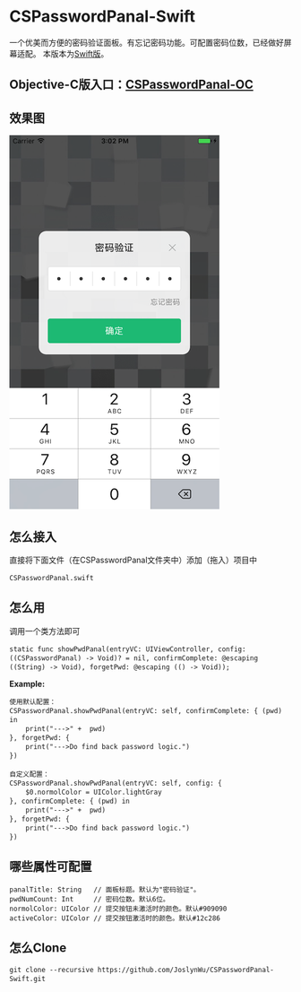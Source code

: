 # CSPasswordPanal-Swift
一个优美而方便的密码验证面板。有忘记密码功能。可配置密码位数，已经做好屏幕适配。
本版本为[Swift版](https://github.com/JoslynWu/CSPasswordPanal-Swift.git)。

## Objective-C版入口：[CSPasswordPanal-OC](https://github.com/JoslynWu/CSPasswordPanal.git)

## 效果图
![](/Screenshot/CSPasswordPanal.png)


## 怎么接入
直接将下面文件（在CSPasswordPanal文件夹中）添加（拖入）项目中

```
CSPasswordPanal.swift
```

## 怎么用
调用一个类方法即可

```
static func showPwdPanal(entryVC: UIViewController, config:((CSPasswordPanal) -> Void)? = nil, confirmComplete: @escaping ((String) -> Void), forgetPwd: @escaping (() -> Void));
```

**Example:**

```
使用默认配置：
CSPasswordPanal.showPwdPanal(entryVC: self, confirmComplete: { (pwd) in
	print("--->" +  pwd)
}, forgetPwd: {
	print("--->Do find back password logic.")
})
 
自定义配置：
CSPasswordPanal.showPwdPanal(entryVC: self, config: {
    $0.normolColor = UIColor.lightGray
}, confirmComplete: { (pwd) in
    print("--->" +  pwd)
}, forgetPwd: {
    print("--->Do find back password logic.")
})
```


## 哪些属性可配置

```
panalTitle: String   // 面板标题。默认为"密码验证"。
pwdNumCount: Int     // 密码位数。默认6位。
normolColor: UIColor // 提交按钮未激活时的颜色。默认#909090
activeColor: UIColor // 提交按钮激活时的颜色。默认#12c286
```

## 怎么Clone

```
git clone --recursive https://github.com/JoslynWu/CSPasswordPanal-Swift.git
```



